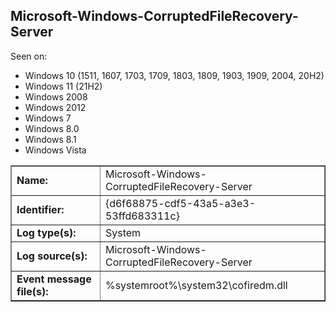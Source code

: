## Microsoft-Windows-CorruptedFileRecovery-Server

Seen on:
* Windows 10 (1511, 1607, 1703, 1709, 1803, 1809, 1903, 1909, 2004, 20H2)
* Windows 11 (21H2)
* Windows 2008
* Windows 2012
* Windows 7
* Windows 8.0
* Windows 8.1
* Windows Vista

<table border="1" class="docutils">
  <tbody>
    <tr>
      <td><b>Name:</b></td>
      <td>Microsoft-Windows-CorruptedFileRecovery-Server</td>
    </tr>
    <tr>
      <td><b>Identifier:</b></td>
      <td>{d6f68875-cdf5-43a5-a3e3-53ffd683311c}</td>
    </tr>
    <tr>
      <td><b>Log type(s):</b></td>
      <td>System</td>
    </tr>
    <tr>
      <td><b>Log source(s):</b></td>
      <td>Microsoft-Windows-CorruptedFileRecovery-Server</td>
    </tr>
    <tr>
      <td><b>Event message file(s):</b></td>
      <td>%systemroot%\system32\cofiredm.dll</td>
    </tr>
  </tbody>
</table>

&nbsp;

